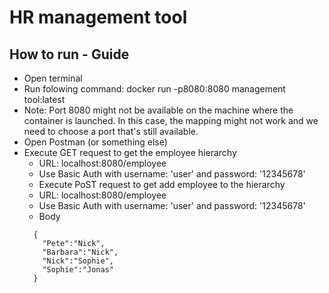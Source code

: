 # HR management tool

## How to run - Guide

- Open terminal<br>
- Run folowing command: docker run -p8080:8080 management tool:latest
- Note: Port 8080 might not be available on the machine where the container is launched. In this case, the mapping might not work and we need to choose a port that's still available.
- Open Postman (or something else)
- Execute GET request to get the employee hierarchy
  - URL: localhost:8080/employee 
  - Use Basic Auth with username: 'user' and password: '12345678'
  - Execute PoST request to get add employee to the hierarchy
  - URL: localhost:8080/employee 
  - Use Basic Auth with username: 'user' and password: '12345678'
  - Body
  ```
    {
      "Pete":"Nick",
      "Barbara":"Nick",
      "Nick":"Sophie",
      "Sophie":"Jonas"
    }
  ```
